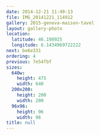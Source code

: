 ```yaml
---
date: 2014-12-21 11:49:13
file: IMG_20141221_114912
gallery: 2015-geneva-maison-tavel
layout: gallery-photo
location:
  latitude: 46.198925
  longitude: 6.1434969722222
next: be6e331
ordering: 4
previous: 7e54fbf
sizes:
  640w:
    height: 475
    width: 640
  200x200:
    height: 200
    width: 200
  96x96:
    height: 96
    width: 96
title: null
---
```

